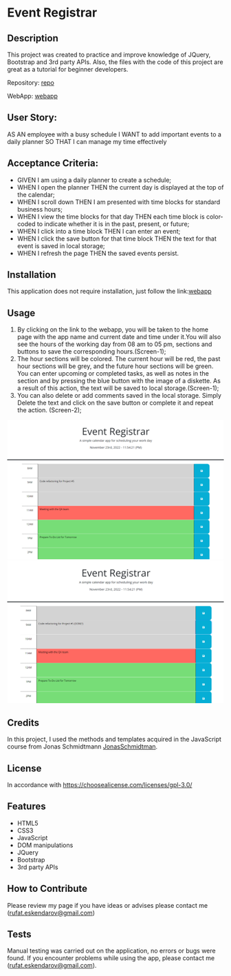 # Event Registrar

## Description

This project was created to practice and improve knowledge of JQuery, Bootstrap and 3rd party APIs. Also, the files with the code of this project are great as a tutorial for beginner developers.

Repository: [repo](https://github.com/RufatEskendarov/Event_Registrar)

WebApp: [webapp](https://rufateskendarov.github.io/Event_Registrar/)

## User Story:

AS AN employee with a busy schedule
I WANT to add important events to a daily planner
SO THAT I can manage my time effectively

## Acceptance Criteria:

- GIVEN I am using a daily planner to create a schedule;
- WHEN I open the planner
  THEN the current day is displayed at the top of the calendar;
- WHEN I scroll down
  THEN I am presented with time blocks for standard business hours;
- WHEN I view the time blocks for that day
  THEN each time block is color-coded to indicate whether it is in the past, present, or future;
- WHEN I click into a time block
  THEN I can enter an event;
- WHEN I click the save button for that time block
  THEN the text for that event is saved in local storage;
- WHEN I refresh the page
  THEN the saved events persist.

## Installation

This application does not require installation, just follow the link:[webapp](https://rufateskendarov.github.io/Event_Registrar/)

## Usage

1. By clicking on the link to the webapp, you will be taken to the home page with the app name and current date and time under it.You will also see the hours of the working day from 08 am to 05 pm, sections and buttons to save the corresponding hours.(Screen-1);
2. The hour sections will be colored. The current hour will be red, the past hour sections will be grey, and the future hour sections will be green. You can enter upcoming or completed tasks, as well as notes in the section and by pressing the blue button with the image of a diskette. As a result of this action, the text will be saved to local storage.(Screen-1);
3. You can also delete or add comments saved in the local storage. Simply Delete the text and click on the save button or complete it and repeat the action. (Sсreen-2);

![Screen-1](./screenshots/screen-1.PNG)
![Screen-2](./screenshots/screen-2.PNG)

## Credits

In this project, I used the methods and templates acquired in the JavaScript course from Jonas Schmidtmann [JonasSchmidtman](https://www.udemy.com/course/the-complete-javascript-course/).

## License

In accordance with https://choosealicense.com/licenses/gpl-3.0/

## Features

- HTML5
- CSS3
- JavaScript
- DOM manipulations
- JQuery
- Bootstrap
- 3rd party APIs

## How to Contribute

Please review my page if you have ideas or advises please contact me (rufat.eskendarov@gmail.com)

## Tests

Manual testing was carried out on the application, no errors or bugs were found. If you encounter problems while using the app, please contact me (rufat.eskendarov@gmail.com).
